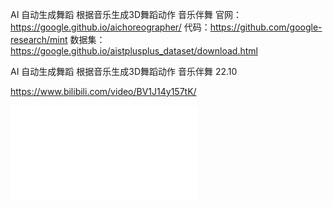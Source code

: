 AI 自动生成舞蹈  根据音乐生成3D舞蹈动作  音乐伴舞
官网：https://google.github.io/aichoreographer/
代码：https://github.com/google-research/mint
数据集：https://google.github.io/aistplusplus_dataset/download.html

AI 自动生成舞蹈 根据音乐生成3D舞蹈动作 音乐伴舞 22.10

https://www.bilibili.com/video/BV1J14y157tK/

<iframe src="//player.bilibili.com/player.html?aid=774380795&bvid=BV1J14y157tK&cid=873140146&page=1" scrolling="no" border="0" frameborder="no" framespacing="0" allowfullscreen="true"> </iframe>